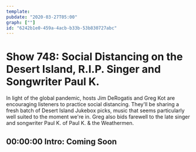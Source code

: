 ```yaml
---
template: 
pubdate: "2020-03-27T05:00"
graph: [""]
id: "6242b1e0-459a-4acb-b33b-53b830727abc"
---
```






# Show 748: Social Distancing on the Desert Island, R.I.P. Singer and Songwriter Paul K.

In light of the global pandemic, hosts Jim DeRogatis and Greg Kot are encouraging listeners to practice social distancing. They'll be sharing a fresh batch of Desert Island Jukebox picks, music that seems particularly well suited to the moment we're in. Greg also bids farewell to the late singer and songwriter Paul K. of Paul K. & the Weathermen.



## 00:00:00 Intro: Coming Soon